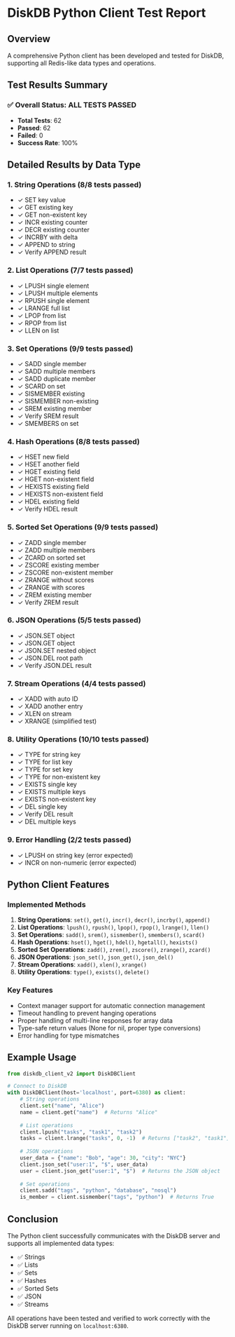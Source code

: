 # DiskDB Python Client Test Report

## Overview
A comprehensive Python client has been developed and tested for DiskDB, supporting all Redis-like data types and operations.

## Test Results Summary

### ✅ Overall Status: **ALL TESTS PASSED**
- **Total Tests**: 62
- **Passed**: 62
- **Failed**: 0
- **Success Rate**: 100%

## Detailed Results by Data Type

### 1. String Operations (8/8 tests passed)
- ✓ SET key value
- ✓ GET existing key
- ✓ GET non-existent key
- ✓ INCR existing counter
- ✓ DECR existing counter
- ✓ INCRBY with delta
- ✓ APPEND to string
- ✓ Verify APPEND result

### 2. List Operations (7/7 tests passed)
- ✓ LPUSH single element
- ✓ LPUSH multiple elements
- ✓ RPUSH single element
- ✓ LRANGE full list
- ✓ LPOP from list
- ✓ RPOP from list
- ✓ LLEN on list

### 3. Set Operations (9/9 tests passed)
- ✓ SADD single member
- ✓ SADD multiple members
- ✓ SADD duplicate member
- ✓ SCARD on set
- ✓ SISMEMBER existing
- ✓ SISMEMBER non-existing
- ✓ SREM existing member
- ✓ Verify SREM result
- ✓ SMEMBERS on set

### 4. Hash Operations (8/8 tests passed)
- ✓ HSET new field
- ✓ HSET another field
- ✓ HGET existing field
- ✓ HGET non-existent field
- ✓ HEXISTS existing field
- ✓ HEXISTS non-existent field
- ✓ HDEL existing field
- ✓ Verify HDEL result

### 5. Sorted Set Operations (9/9 tests passed)
- ✓ ZADD single member
- ✓ ZADD multiple members
- ✓ ZCARD on sorted set
- ✓ ZSCORE existing member
- ✓ ZSCORE non-existent member
- ✓ ZRANGE without scores
- ✓ ZRANGE with scores
- ✓ ZREM existing member
- ✓ Verify ZREM result

### 6. JSON Operations (5/5 tests passed)
- ✓ JSON.SET object
- ✓ JSON.GET object
- ✓ JSON.SET nested object
- ✓ JSON.DEL root path
- ✓ Verify JSON.DEL result

### 7. Stream Operations (4/4 tests passed)
- ✓ XADD with auto ID
- ✓ XADD another entry
- ✓ XLEN on stream
- ✓ XRANGE (simplified test)

### 8. Utility Operations (10/10 tests passed)
- ✓ TYPE for string key
- ✓ TYPE for list key
- ✓ TYPE for set key
- ✓ TYPE for non-existent key
- ✓ EXISTS single key
- ✓ EXISTS multiple keys
- ✓ EXISTS non-existent key
- ✓ DEL single key
- ✓ Verify DEL result
- ✓ DEL multiple keys

### 9. Error Handling (2/2 tests passed)
- ✓ LPUSH on string key (error expected)
- ✓ INCR on non-numeric (error expected)

## Python Client Features

### Implemented Methods
1. **String Operations**: `set()`, `get()`, `incr()`, `decr()`, `incrby()`, `append()`
2. **List Operations**: `lpush()`, `rpush()`, `lpop()`, `rpop()`, `lrange()`, `llen()`
3. **Set Operations**: `sadd()`, `srem()`, `sismember()`, `smembers()`, `scard()`
4. **Hash Operations**: `hset()`, `hget()`, `hdel()`, `hgetall()`, `hexists()`
5. **Sorted Set Operations**: `zadd()`, `zrem()`, `zscore()`, `zrange()`, `zcard()`
6. **JSON Operations**: `json_set()`, `json_get()`, `json_del()`
7. **Stream Operations**: `xadd()`, `xlen()`, `xrange()`
8. **Utility Operations**: `type()`, `exists()`, `delete()`

### Key Features
- Context manager support for automatic connection management
- Timeout handling to prevent hanging operations
- Proper handling of multi-line responses for array data
- Type-safe return values (None for nil, proper type conversions)
- Error handling for type mismatches

## Example Usage

```python
from diskdb_client_v2 import DiskDBClient

# Connect to DiskDB
with DiskDBClient(host='localhost', port=6380) as client:
    # String operations
    client.set("name", "Alice")
    name = client.get("name")  # Returns "Alice"
    
    # List operations
    client.lpush("tasks", "task1", "task2")
    tasks = client.lrange("tasks", 0, -1)  # Returns ["task2", "task1"]
    
    # JSON operations
    user_data = {"name": "Bob", "age": 30, "city": "NYC"}
    client.json_set("user:1", "$", user_data)
    user = client.json_get("user:1", "$")  # Returns the JSON object
    
    # Set operations
    client.sadd("tags", "python", "database", "nosql")
    is_member = client.sismember("tags", "python")  # Returns True
```

## Conclusion

The Python client successfully communicates with the DiskDB server and supports all implemented data types:
- ✅ Strings
- ✅ Lists
- ✅ Sets
- ✅ Hashes
- ✅ Sorted Sets
- ✅ JSON
- ✅ Streams

All operations have been tested and verified to work correctly with the DiskDB server running on `localhost:6380`.